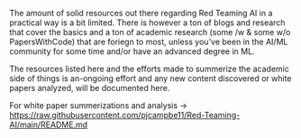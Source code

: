 The amount of solid resources out there regarding Red Teaming AI in a practical way is a bit limited. There is however a ton of blogs and research that cover the basics and a ton of academic research (some /w & some w/o PapersWithCode) that are foriegn to most, unless you've been in the AI/ML community for some time and/or have an advanced degree in ML. 

The resources listed here and the efforts made to summerize the academic side of things is an-ongoing effort and any new content discovered or white papers analyzed, will be documented here.

For white paper summerizations and analysis -> https://raw.githubusercontent.com/pjcampbe11/Red-Teaming-AI/main/README.md 
